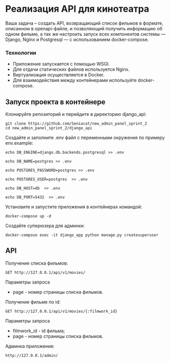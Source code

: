 # Реализация API для кинотеатра

Ваша задача – создать API, возвращающий список фильмов в формате, описанном в openapi-файле, и позволяющий получить информацию об одном фильме, а так же настроить запуск всех компонентов системы — Django, Nginx и Postgresql — с использованием docker-compose.

### Технологии
- Приложение запускается с помощью WSGI.
- Для отдачи статических файлов используется Nginx.
- Виртуализация осуществляется в Docker.
- Для взаимодействия между контейнерами используйте docker-compose.

## Запуск проекта в контейнере
Клонируйте репозиторий и перейдите в директорию django_api:
```
git clone https://github.com/Seniacat/new_admin_panel_sprint_2
cd new_admin_panel_sprint_2/django_api
```
Создайте и заполните .env файл с переменными окружения по примеру env.example:
```
echo DB_ENGINE=django.db.backends.postgresql >> .env

echo DB_NAME=postgres >> .env

echo POSTGRES_PASSWORD=postgres >> .env

echo POSTGRES_USER=postgres  >> .env

echo DB_HOST=db  >> .env

echo DB_PORT=5432  >> .env
```
Установите и запустите приложения в контейнерах командой:
```
docker-compose up -d
```
Создайте суперюзера для админки:
```
docker-compose exec -it django_app python manage.py createsuperuser
```

## API

Получение списка фильмов:
```
GET http://127.0.0.1/api/v1/movies/
```
Параметры запроса
- page - номер страницы списка фильмов.

Получение фильме по id:
```
GET http://127.0.0.1/api/v1/movies/{:filmwork_id}
```
Параметры запроса
- filmwork_id - id фильма;
- page - номер страницы списка фильмов.

Aдминка приложения:
```
http://127.0.0.1/admin/
```
